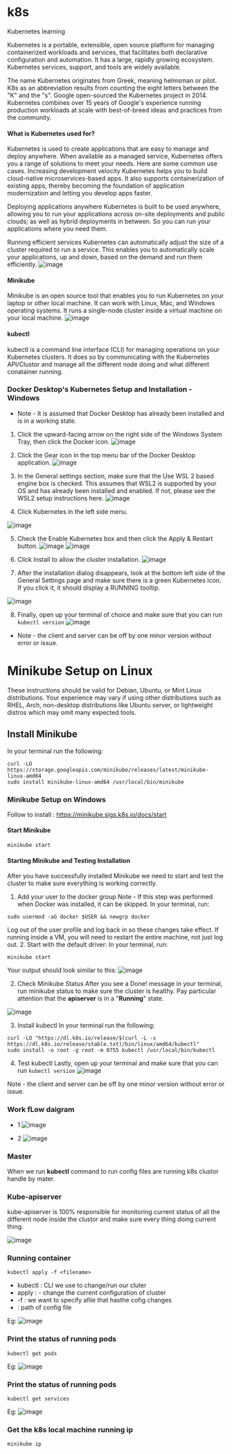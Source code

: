 # k8s
Kubernetes learning

Kubernetes is a portable, extensible, open source platform for managing containerized workloads and services, that facilitates both declarative configuration and automation. It has a large, rapidly growing ecosystem. Kubernetes services, support, and tools are widely available.

The name Kubernetes originates from Greek, meaning helmsman or pilot. K8s as an abbreviation results from counting the eight letters between the "K" and the "s". Google open-sourced the Kubernetes project in 2014. Kubernetes combines over 15 years of Google's experience running production workloads at scale with best-of-breed ideas and practices from the community.


#### What is Kubernetes used for?
Kubernetes is used to create applications that are easy to manage and deploy anywhere. When available as a managed service, Kubernetes offers you a range of solutions to meet your needs. Here are some common use cases.
Increasing development velocity
Kubernetes helps you to build cloud-native microservices-based apps. It also supports containerization of existing apps, thereby becoming the foundation of application modernization and letting you develop apps faster.

Deploying applications anywhere
Kubernetes is built to be used anywhere, allowing you to run your applications across on-site deployments and public clouds; as well as hybrid deployments in between. So you can run your applications where you need them.

Running efficient services
Kubernetes can automatically  adjust the size of a cluster required to run a service. This enables you to automatically scale your applications, up and down, based on the demand and run them efficiently.
![image](https://user-images.githubusercontent.com/59694469/220154452-14a3fd33-560f-45d4-9f22-a1a52a70d5e1.png)


#### Minikube
Minikube is an open source tool that enables you to run Kubernetes on your laptop or other local machine. It can work with Linux, Mac, and Windows operating systems. It runs a single-node cluster inside a virtual machine on your local machine.
![image](https://user-images.githubusercontent.com/59694469/220157159-e70d34b5-35ad-4c58-a0e3-51dea458871f.png)


#### kubectl
 kubectl is a command line interface (CLI) for managing operations on your Kubernetes clusters. It does so by communicating with the Kubernetes API/Clustor and manage all the different node doing and what different conatainer running.
 
### Docker Desktop's Kubernetes Setup and Installation - Windows

* Note - It is assumed that Docker Desktop has already been installed and is in a working state.
1. Click the upward-facing arrow on the right side of the Windows System Tray, then click the Docker icon.
![image](https://user-images.githubusercontent.com/59694469/220159055-071506a5-f6f4-4d06-aa8a-956050ecb148.png)

2. Click the Gear icon in the top menu bar of the Docker Desktop application.
![image](https://user-images.githubusercontent.com/59694469/220159286-ab0790b5-2891-4cf3-a1f4-986b0502de3d.png)

3. In the General settings section, make sure that the Use WSL 2 based engine box is checked. This assumes that WSL2 is supported by your OS and has already been installed and enabled. If not, please see the WSL2 setup instructions here.
![image](https://user-images.githubusercontent.com/59694469/220159399-853ac7f6-622d-4f5e-869b-af2261b18bcc.png)

4. Click Kubernetes in the left side menu.

 ![image](https://user-images.githubusercontent.com/59694469/220159501-563ca20d-8f8a-4c21-8743-51ec051bf1aa.png)

5. Check the Enable Kubernetes box and then click the Apply & Restart button.
![image](https://user-images.githubusercontent.com/59694469/220159622-f01c5fcb-8d61-4d84-8137-ac4617cc7e22.png)
![image](https://user-images.githubusercontent.com/59694469/220159713-7a363b75-9b6c-4a85-8476-b9a2dedfb3fd.png)

6. Click Install to allow the cluster installation.
![image](https://user-images.githubusercontent.com/59694469/220159953-c49796e5-86dd-4f79-99d1-7d19943fe231.png)

7. After the installation dialog disappears, look at the bottom left side of the General Settings page and make sure there is a green Kubernetes icon. If you click it, it should display a RUNNING tooltip.

![image](https://user-images.githubusercontent.com/59694469/220160050-c08dccab-a6d4-49a2-92e4-c25ec2b785ce.png)

8. Finally, open up your terminal of choice and make sure that you can run ``` kubectl version ```
![image](https://user-images.githubusercontent.com/59694469/220160425-2c15639e-3663-473d-bb6a-bb7c6250c985.png)

* Note - the client and server can be off by one minor version without error or issue.


# Minikube Setup on Linux
These instructions should be valid for Debian, Ubuntu, or Mint Linux distributions. Your experience may vary if using other distributions such as RHEL, Arch, non-desktop distributions like Ubuntu server, or lightweight distros which may omit many expected tools.
## Install Minikube

In your terminal run the following:
```
curl -LO https://storage.googleapis.com/minikube/releases/latest/minikube-linux-amd64
sudo install minikube-linux-amd64 /usr/local/bin/minikube
```

### Minikube Setup on Windows
Follow to install : https://minikube.sigs.k8s.io/docs/start

#### Start Minikube
```
minikube start
```

#### Starting Minikube and Testing Installation


After you have successfully installed Minikube we need to start and test the cluster to make sure everything is working correctly.
1. Add your user to the docker group
Note - If this step was performed when Docker was installed, it can be skipped.
In your terminal, run:
```
sudo usermod -aG docker $USER && newgrp docker
```
Log out of the user profile and log back in so these changes take effect. If running inside a VM, you will need to restart the entire machine, not just log out.
2. Start with the default driver:
In your terminal, run:
```
minikube start
```
Your output should look similar to this:
![image](https://user-images.githubusercontent.com/59694469/220164433-a5b11feb-fea4-4f45-ad46-2bccdbe38402.png)

2. Check Minikube Status
After you see a Done! message in your terminal, run minikube status to make sure the cluster is healthy. Pay particular attention that the **apiserver** is in a "**Running**" state. 

![image](https://user-images.githubusercontent.com/59694469/220164376-94a5a06f-5cc4-4470-92bc-be6121a4b002.png)

3. Install kubectl
In your terminal run the following:
```
curl -LO "https://dl.k8s.io/release/$(curl -L -s https://dl.k8s.io/release/stable.txt)/bin/linux/amd64/kubectl"
sudo install -o root -g root -m 0755 kubectl /usr/local/bin/kubectl
```
4. Test kubectl
Lastly, open up your terminal and make sure that you can run ```kubectl version```
![image](https://user-images.githubusercontent.com/59694469/220164324-012a3785-35b5-4efc-89a4-7e9980dd966b.png)

Note - the client and server can be off by one minor version without error or issue.

### Work fLow daigram 
* 1
![image](https://user-images.githubusercontent.com/59694469/220164243-83d03b68-2cb1-4ae7-903a-4ea1dde9c54e.png)

* 2
![image](https://user-images.githubusercontent.com/59694469/220165499-00df0e35-0fdb-495a-8ee0-441c74b15243.png)

### Master 
When we run **kubectl** command to run config files are running k8s clustor handle by mater.

### Kube-apiserver 
kube-apiserver is 100% responsible for monitoring current status of all the different node inside the clustor and make sure every thing doing current thing.


![image](https://user-images.githubusercontent.com/59694469/220165639-4c034414-764d-43c1-a5b6-71cf9013a7e1.png)

### Running  container

```
kubectl apply -f <filename>
```

* kubectl : CLI we use to change/run our cluter
* apply : - change the current configuration of cluster
* -f : we want to specify afile that hasthe cofig changes
* <filename> : path of config file
 
 Eg: 
 ![image](https://user-images.githubusercontent.com/59694469/220335206-f004fa4d-8a89-44e0-9b70-233860f90047.png)

 
 ### Print the status of running pods
 ```
 kubectl get pods
 ```
 Eg:
 ![image](https://user-images.githubusercontent.com/59694469/220335352-e504710d-8ec9-44da-aa30-1d5e15d34362.png)

 
 ### Print the status of running pods
 ```
 kubectl get services
 ```
 Eg:
 ![image](https://user-images.githubusercontent.com/59694469/220335446-0a49cd46-1806-40af-93cb-888e2b2111d1.png)


 ### Get the k8s local machine running ip
 
 ```
 minikube ip
 ```
